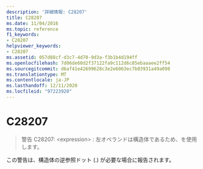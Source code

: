 ```yaml
---
description: '詳細情報: C28207'
title: C28207
ms.date: 11/04/2016
ms.topic: reference
f1_keywords:
- C28207
helpviewer_keywords:
- C28207
ms.assetid: 057d88cf-d3c7-4d70-9d3a-f3b1b4d194ff
ms.openlocfilehash: 7d06de60d2f37122fa9c112d6c85ebaaaee2ff54
ms.sourcegitcommit: d6af41e42699628c3e2e6063ec7b03931a49a098
ms.translationtype: MT
ms.contentlocale: ja-JP
ms.lasthandoff: 12/11/2020
ms.locfileid: "97223920"
---
```

# <a name="c28207"></a>C28207

> 警告 C28207: \<expression> : 左オペランドは構造体であるため、を使用します。

この警告は、構造体の逆参照ドット (.) が必要な場合に報告されます。

